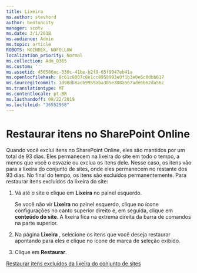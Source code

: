 ```yaml
---
title: Lixeira
ms.author: stevhord
author: bentoncity
manager: scotv
ms.date: 3/1/2018
ms.audience: Admin
ms.topic: article
ROBOTS: NOINDEX, NOFOLLOW
localization_priority: Normal
ms.collection: Adm_O365
ms.custom: ''
ms.assetid: 456586ec-330c-41be-b2f9-65f9947eb41a
ms.openlocfilehash: 8c61c6007c8e1cc8958993e0f1b3e0e6c0dbb617
ms.sourcegitcommit: 1d98db8acb9959aba3b5e308a567ade6b62da56c
ms.translationtype: MT
ms.contentlocale: pt-BR
ms.lasthandoff: 08/22/2019
ms.locfileid: "36552958"
---
```

# <a name="restore-items-in-sharepoint-online"></a>Restaurar itens no SharePoint Online

Quando você exclui itens no SharePoint Online, eles são mantidos por um total de 93 dias. Eles permanecem na lixeira do site em todo o tempo, a menos que você o esvazie ou exclua os itens dele. Nesse caso, os itens vão para a lixeira do conjunto de sites, onde eles permanecem no restante dos 93 dias. No final do tempo, os itens são excluídos permanentemente. Para restaurar itens excluídos da lixeira do site:
  
1. Vá até o site e clique em **Lixeira** no painel esquerdo. 
    
    Se você não vir **Lixeira** no painel esquerdo, clique no ícone configurações no canto superior direito e, em seguida, clique em **conteúdo do site**. A lixeira fica na extrema direita da barra de comandos na parte superior.
    
2. Na página **Lixeira** , selecione os itens que você deseja restaurar apontando para eles e clique no ícone de marca de seleção exibido. 
    
3. Clique em **Restaurar**.
    
[Restaurar itens excluídos da lixeira do conjunto de sites](https://go.microsoft.com/fwlink/?linkid=866439)
  

